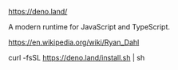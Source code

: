 https://deno.land/

A modern runtime for JavaScript and TypeScript.

https://en.wikipedia.org/wiki/Ryan_Dahl



curl -fsSL https://deno.land/install.sh | sh